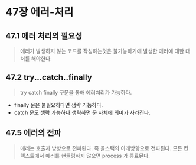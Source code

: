 # 47장 에러-처리

## 47.1 에러 처리의 필요성

> 에러가 발생하지 않는 코드를 작성하는것은 불가능하기에 발생한 에러에 대한 대처를 해야한다.

## 47.2 try...catch..finally

> try catch finally 구문을 통해 에러처리가 가능하다.

- finally 문은 불필요하다면 생략 가능하다.
- catch 문도 생략 가능하나 생략하면 문 자체에 의미가 사라진다.

## 47.5 에러의 전파

> 에러는 호출자 방향으로 전파된다. 즉 콜스택의 아래방향으로 전파된다.
> 모든 컨텍스트에서 에러를 핸들링하지 않으면 process 가 종료된다.
